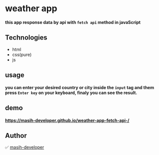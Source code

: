 # weather app

#### this app response data by api with `fetch api` method in javaScript

## Technologies

-   html
-   css(pure)
-   js

## usage

#### you can enter your desired **country or city** inside the `input` tag and them press `Enter key` on your keyboard, finaly you can see the result.

## demo

#### https://masih-developer.github.io/weather-app-fetch-api-/

## Author

✅ [masih-developer](https://github.com/masih-developer/)
